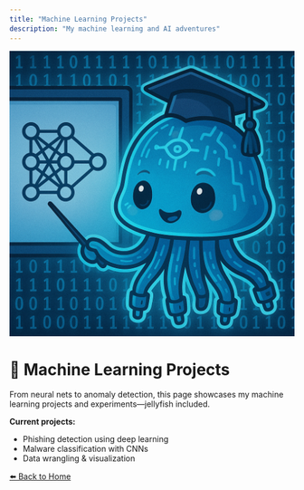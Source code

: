 ```yaml
---
title: "Machine Learning Projects"
description: "My machine learning and AI adventures"
---
```


![Jellyfish ML](/images/jellyfish/ml.png)

# 🪼 Machine Learning Projects

From neural nets to anomaly detection, this page showcases my machine learning projects and experiments—jellyfish included.

**Current projects:**
- Phishing detection using deep learning
- Malware classification with CNNs
- Data wrangling & visualization

[⬅️ Back to Home](/)
